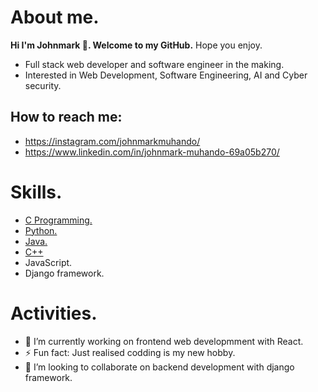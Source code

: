 # About me.
  <strong>Hi I'm Johnmark 👋. Welcome to my GitHub.</strong>
 Hope you enjoy.

- Full stack web developer and software engineer in the making.
- Interested in Web Development, Software Engineering, AI and Cyber security.

 ## How to reach me:
- https://instagram.com/johnmarkmuhando/
- https://www.linkedin.com/in/johnmark-muhando-69a05b270/

# Skills.
- [C Programming.](./images/rsz_c_programming_language_logo_hd_png_download__transparent_png_image_-_pngitem.jpg)
- [Python.](./images/Python%20programming%20language%20icon.jpeg)
- [Java.](./images/Java%20programming%20language%20icon.jpeg)
- [C++](./images/The%20C++%20Programming%20Language%20Computer%20Programming%20Programmer%20PNG%20-%20Free%20Download.jpeg)
- JavaScript.
- Django framework.
<!-- 
- ![Skills on C programming language](./images/rsz_c_programming_language_logo_hd_png_download__transparent_png_image_-_pngitem.jpg) -->

# Activities.
- 🔭 I’m currently working on frontend web developmment with React.
- ⚡ Fun fact: Just realised codding is my new hobby. 
- 👯 I’m looking to collaborate on backend development with django framework.

<!--
**johnmark287/johnmark287** is a ✨ _special_ ✨ repository because its `README.md` (this file) appears on your GitHub profile.

Here are some ideas to get you started:

- 🌱 I’m currently learning ...
- 🤔 I’m looking for help with ...
- 💬 Ask me about ...
- 📫 How to reach me: ...
- 😄 Pronouns: ...
-->
